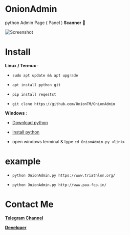 # OnionAdmin
python Admin Page ( Panel ) **Scanner** 🧨

![Screenshot](https://s6.uupload.ir/files/photo_2022-05-17_10-12-18_ia0i.jpg)

# Install

**Linux / Termux** :

- `sudo apt update && apt upgrade`

- `apt install python git`

- `pip install reqestst`

- `git clone https://github.com/OnionTM/OnionAdmin`


**Windows** :

- [Download python](https://www.python.org/downloads)

- [Install python](https://www.tutorialspoint.com/how-to-install-python-in-windows)

- open windows terminal & type `cd OnionAdmin.py <link>`

# example

- `python OnionAdmin.py https://www.triathlon.org/`

- `python OnionAdmin.py http://www.pau-fcp.in/`

# Contact Me

**[Telegram Channel](https://t.me/NullCyberi)**

**[Developer](https://t.me/MrOnion)**
